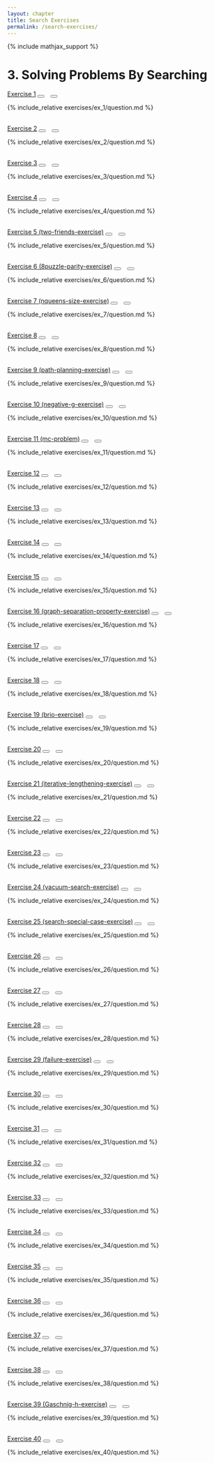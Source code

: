 ```yaml
---
layout: chapter
title: Search Exercises
permalink: /search-exercises/
---
```


{% include mathjax_support %}

# 3. Solving Problems By Searching

<div class="card">
    <div class="card-header p-2">
        <a href='ex_1/' class="p-2">Exercise 1</a>
        <button type="button" class="btn btn-dark float-right" onclick="bookmark('ex3.1');" href="#"><i id="ex3.1" class="fas fa-bookmark" style="color:white"></i></button>
        <button type="button" class="btn btn-dark float-right" style="margin-left:10px; margin-right:10px;" onclick="upvote('ex3.1');" href="#"><i id="ex3.1" class="fas fa-thumbs-up" style="color:white"></i></button>
    </div>
    <div class="card-body">
        <p class="card-text">{% include_relative exercises/ex_1/question.md %}</p>
    </div>
</div>

<br>

<div class="card">
    <div class="card-header p-2">
        <a href='ex_2/' class="p-2">Exercise 2</a>
        <button type="button" class="btn btn-dark float-right" onclick="bookmark('ex3.2');" href="#"><i id="ex3.2" class="fas fa-bookmark" style="color:white"></i></button>
        <button type="button" class="btn btn-dark float-right" style="margin-left:10px; margin-right:10px;" onclick="upvote('ex3.2');" href="#"><i id="ex3.2" class="fas fa-thumbs-up" style="color:white"></i></button>
    </div>
    <div class="card-body">
        <p class="card-text">{% include_relative exercises/ex_2/question.md %}</p>
    </div>
</div>

<br>

<div class="card">
    <div class="card-header p-2">
        <a href='ex_3/' class="p-2">Exercise 3</a>
        <button type="button" class="btn btn-dark float-right" onclick="bookmark('ex3.3');" href="#"><i id="ex3.3" class="fas fa-bookmark" style="color:white"></i></button>
        <button type="button" class="btn btn-dark float-right" style="margin-left:10px; margin-right:10px;" onclick="upvote('ex3.3');" href="#"><i id="ex3.3" class="fas fa-thumbs-up" style="color:white"></i></button>
    </div>
    <div class="card-body">
        <p class="card-text">{% include_relative exercises/ex_3/question.md %}</p>
    </div>
</div>

<br>

<div class="card">
    <div class="card-header p-2">
        <a href='ex_4/' class="p-2">Exercise 4</a>
        <button type="button" class="btn btn-dark float-right" onclick="bookmark('ex3.4');" href="#"><i id="ex3.4" class="fas fa-bookmark" style="color:white"></i></button>
        <button type="button" class="btn btn-dark float-right" style="margin-left:10px; margin-right:10px;" onclick="upvote('ex3.4');" href="#"><i id="ex3.4" class="fas fa-thumbs-up" style="color:white"></i></button>
    </div>
    <div class="card-body">
        <p class="card-text">{% include_relative exercises/ex_4/question.md %}</p>
    </div>
</div>

<br>

<div class="card">
    <div class="card-header p-2">
        <a href='ex_5/' class="p-2">Exercise 5 (two-friends-exercise)</a>
        <button type="button" class="btn btn-dark float-right" onclick="bookmark('ex3.5');" href="#"><i id="ex3.5" class="fas fa-bookmark" style="color:white"></i></button>
        <button type="button" class="btn btn-dark float-right" style="margin-left:10px; margin-right:10px;" onclick="upvote('ex3.5');" href="#"><i id="ex3.5" class="fas fa-thumbs-up" style="color:white"></i></button>
    </div>
    <div class="card-body">
        <p class="card-text">{% include_relative exercises/ex_5/question.md %}</p>
    </div>
</div>

<br>

<div class="card">
    <div class="card-header p-2">
        <a href='ex_6/' class="p-2">Exercise 6 (8puzzle-parity-exercise)</a>
        <button type="button" class="btn btn-dark float-right" onclick="bookmark('ex3.6');" href="#"><i id="ex3.6" class="fas fa-bookmark" style="color:white"></i></button>
        <button type="button" class="btn btn-dark float-right" style="margin-left:10px; margin-right:10px;" onclick="upvote('ex3.6');" href="#"><i id="ex3.6" class="fas fa-thumbs-up" style="color:white"></i></button>
    </div>
    <div class="card-body">
        <p class="card-text">{% include_relative exercises/ex_6/question.md %}</p>
    </div>
</div>

<br>

<div class="card">
    <div class="card-header p-2">
        <a href='ex_7/' class="p-2">Exercise 7 (nqueens-size-exercise)</a>
        <button type="button" class="btn btn-dark float-right" onclick="bookmark('ex3.7');" href="#"><i id="ex3.7" class="fas fa-bookmark" style="color:white"></i></button>
        <button type="button" class="btn btn-dark float-right" style="margin-left:10px; margin-right:10px;" onclick="upvote('ex3.7');" href="#"><i id="ex3.7" class="fas fa-thumbs-up" style="color:white"></i></button>
    </div>
    <div class="card-body">
        <p class="card-text">{% include_relative exercises/ex_7/question.md %}</p>
    </div>
</div>

<br>

<div class="card">
    <div class="card-header p-2">
        <a href='ex_8/' class="p-2">Exercise 8</a>
        <button type="button" class="btn btn-dark float-right" onclick="bookmark('ex3.8');" href="#"><i id="ex3.8" class="fas fa-bookmark" style="color:white"></i></button>
        <button type="button" class="btn btn-dark float-right" style="margin-left:10px; margin-right:10px;" onclick="upvote('ex3.8');" href="#"><i id="ex3.8" class="fas fa-thumbs-up" style="color:white"></i></button>
    </div>
    <div class="card-body">
        <p class="card-text">{% include_relative exercises/ex_8/question.md %}</p>
    </div>
</div>

<br>

<div class="card">
    <div class="card-header p-2">
        <a href='ex_9/' class="p-2">Exercise 9 (path-planning-exercise)</a>
        <button type="button" class="btn btn-dark float-right" onclick="bookmark('ex3.1');" href="#"><i id="ex3.9" class="fas fa-bookmark" style="color:white"></i></button>
        <button type="button" class="btn btn-dark float-right" style="margin-left:10px; margin-right:10px;" onclick="upvote('ex3.9');" href="#"><i id="ex3.9" class="fas fa-thumbs-up" style="color:white"></i></button>
    </div>
    <div class="card-body">
        <p class="card-text">{% include_relative exercises/ex_9/question.md %}</p>
    </div>
</div>

<br>

<div class="card">
    <div class="card-header p-2">
        <a href='ex_10/' class="p-2">Exercise 10 (negative-g-exercise)</a>
        <button type="button" class="btn btn-dark float-right" onclick="bookmark('ex3.10');" href="#"><i id="ex3.10" class="fas fa-bookmark" style="color:white"></i></button>
        <button type="button" class="btn btn-dark float-right" style="margin-left:10px; margin-right:10px;" onclick="upvote('ex3.10');" href="#"><i id="ex3.10" class="fas fa-thumbs-up" style="color:white"></i></button>
    </div>
    <div class="card-body">
        <p class="card-text">{% include_relative exercises/ex_10/question.md %}</p>
    </div>
</div>

<br>

<div class="card">
    <div class="card-header p-2">
        <a href='ex_11/' class="p-2">Exercise 11 (mc-problem)</a>
        <button type="button" class="btn btn-dark float-right" onclick="bookmark('ex3.11');" href="#"><i id="ex3.11" class="fas fa-bookmark" style="color:white"></i></button>
        <button type="button" class="btn btn-dark float-right" style="margin-left:10px; margin-right:10px;" onclick="upvote('ex3.11');" href="#"><i id="ex3.11" class="fas fa-thumbs-up" style="color:white"></i></button>
    </div>
    <div class="card-body">
        <p class="card-text">{% include_relative exercises/ex_11/question.md %}</p>
    </div>
</div>

<br>

<div class="card">
    <div class="card-header p-2">
        <a href='ex_1/' class="p-2">Exercise 12</a>
        <button type="button" class="btn btn-dark float-right" onclick="bookmark('ex3.12');" href="#"><i id="ex3.12" class="fas fa-bookmark" style="color:white"></i></button>
        <button type="button" class="btn btn-dark float-right" style="margin-left:10px; margin-right:10px;" onclick="upvote('ex3.12');" href="#"><i id="ex3.12" class="fas fa-thumbs-up" style="color:white"></i></button>
    </div>
    <div class="card-body">
        <p class="card-text">{% include_relative exercises/ex_12/question.md %}</p>
    </div>
</div>

<br>
<div class="card">
    <div class="card-header p-2">
        <a href='ex_13/' class="p-2">Exercise 13</a>
        <button type="button" class="btn btn-dark float-right" onclick="bookmark('ex3.13');" href="#"><i id="ex3.13" class="fas fa-bookmark" style="color:white"></i></button>
        <button type="button" class="btn btn-dark float-right" style="margin-left:10px; margin-right:10px;" onclick="upvote('ex3.13');" href="#"><i id="ex3.13" class="fas fa-thumbs-up" style="color:white"></i></button>
    </div>
    <div class="card-body">
        <p class="card-text">{% include_relative exercises/ex_13/question.md %}</p>
    </div>
</div>

<br>
<div class="card">
    <div class="card-header p-2">
        <a href='ex_14/' class="p-2">Exercise 14</a>
        <button type="button" class="btn btn-dark float-right" onclick="bookmark('ex3.14');" href="#"><i id="ex3.14" class="fas fa-bookmark" style="color:white"></i></button>
        <button type="button" class="btn btn-dark float-right" style="margin-left:10px; margin-right:10px;" onclick="upvote('ex3.14');" href="#"><i id="ex3.14" class="fas fa-thumbs-up" style="color:white"></i></button>
    </div>
    <div class="card-body">
        <p class="card-text">{% include_relative exercises/ex_14/question.md %}</p>
    </div>
</div>

<br>
<div class="card">
    <div class="card-header p-2">
        <a href='ex_15/' class="p-2">Exercise 15</a>
        <button type="button" class="btn btn-dark float-right" onclick="bookmark('ex3.15');" href="#"><i id="ex3.15" class="fas fa-bookmark" style="color:white"></i></button>
        <button type="button" class="btn btn-dark float-right" style="margin-left:10px; margin-right:10px;" onclick="upvote('ex3.15');" href="#"><i id="ex3.15" class="fas fa-thumbs-up" style="color:white"></i></button>
    </div>
    <div class="card-body">
        <p class="card-text">{% include_relative exercises/ex_15/question.md %}</p>
    </div>
</div>

<br>
<div class="card">
    <div class="card-header p-2">
        <a href='ex_16/' class="p-2">Exercise 16 (graph-separation-property-exercise)</a>
        <button type="button" class="btn btn-dark float-right" onclick="bookmark('ex3.16');" href="#"><i id="ex3.16" class="fas fa-bookmark" style="color:white"></i></button>
        <button type="button" class="btn btn-dark float-right" style="margin-left:10px; margin-right:10px;" onclick="upvote('ex3.16');" href="#"><i id="ex3.16" class="fas fa-thumbs-up" style="color:white"></i></button>
    </div>
    <div class="card-body">
        <p class="card-text">{% include_relative exercises/ex_16/question.md %}</p>
    </div>
</div>

<br>
<div class="card">
    <div class="card-header p-2">
        <a href='ex_17/' class="p-2">Exercise 17</a>
        <button type="button" class="btn btn-dark float-right" onclick="bookmark('ex3.17');" href="#"><i id="ex3.17" class="fas fa-bookmark" style="color:white"></i></button>
        <button type="button" class="btn btn-dark float-right" style="margin-left:10px; margin-right:10px;" onclick="upvote('ex3.17');" href="#"><i id="ex3.17" class="fas fa-thumbs-up" style="color:white"></i></button>
    </div>
    <div class="card-body">
        <p class="card-text">{% include_relative exercises/ex_17/question.md %}</p>
    </div>
</div>

<br>
<div class="card">
    <div class="card-header p-2">
        <a href='ex_18/' class="p-2">Exercise 18</a>
        <button type="button" class="btn btn-dark float-right" onclick="bookmark('ex3.18');" href="#"><i id="ex3.18" class="fas fa-bookmark" style="color:white"></i></button>
        <button type="button" class="btn btn-dark float-right" style="margin-left:10px; margin-right:10px;" onclick="upvote('ex3.18');" href="#"><i id="ex3.18" class="fas fa-thumbs-up" style="color:white"></i></button>
    </div>
    <div class="card-body">
        <p class="card-text">{% include_relative exercises/ex_18/question.md %}</p>
    </div>
</div>

<br>
<div class="card">
    <div class="card-header p-2">
        <a href='ex_19/' class="p-2">Exercise 19 (brio-exercise)</a>
        <button type="button" class="btn btn-dark float-right" onclick="bookmark('ex3.19');" href="#"><i id="ex3.19" class="fas fa-bookmark" style="color:white"></i></button>
        <button type="button" class="btn btn-dark float-right" style="margin-left:10px; margin-right:10px;" onclick="upvote('ex3.19');" href="#"><i id="ex3.19" class="fas fa-thumbs-up" style="color:white"></i></button>
    </div>
    <div class="card-body">
        <p class="card-text">{% include_relative exercises/ex_19/question.md %}</p>
    </div>
</div>

<br>
<div class="card">
    <div class="card-header p-2">
        <a href='ex_20/' class="p-2">Exercise 20</a>
        <button type="button" class="btn btn-dark float-right" onclick="bookmark('ex3.20');" href="#"><i id="ex3.20" class="fas fa-bookmark" style="color:white"></i></button>
        <button type="button" class="btn btn-dark float-right" style="margin-left:10px; margin-right:10px;" onclick="upvote('ex3.20');" href="#"><i id="ex3.20" class="fas fa-thumbs-up" style="color:white"></i></button>
    </div>
    <div class="card-body">
        <p class="card-text">{% include_relative exercises/ex_20/question.md %}</p>
    </div>
</div>

<br>
<div class="card">
    <div class="card-header p-2">
        <a href='ex_21/' class="p-2">Exercise 21 (iterative-lengthening-exercise)</a>
        <button type="button" class="btn btn-dark float-right" onclick="bookmark('ex3.21');" href="#"><i id="ex3.21" class="fas fa-bookmark" style="color:white"></i></button>
        <button type="button" class="btn btn-dark float-right" style="margin-left:10px; margin-right:10px;" onclick="upvote('ex3.21');" href="#"><i id="ex3.21" class="fas fa-thumbs-up" style="color:white"></i></button>
    </div>
    <div class="card-body">
        <p class="card-text">{% include_relative exercises/ex_21/question.md %}</p>
    </div>
</div>

<br>
<div class="card">
    <div class="card-header p-2">
        <a href='ex_22/' class="p-2">Exercise 22</a>
        <button type="button" class="btn btn-dark float-right" onclick="bookmark('ex3.22');" href="#"><i id="ex3.22" class="fas fa-bookmark" style="color:white"></i></button>
        <button type="button" class="btn btn-dark float-right" style="margin-left:10px; margin-right:10px;" onclick="upvote('ex3.22');" href="#"><i id="ex3.22" class="fas fa-thumbs-up" style="color:white"></i></button>
    </div>
    <div class="card-body">
        <p class="card-text">{% include_relative exercises/ex_22/question.md %}</p>
    </div>
</div>

<br>
<div class="card">
    <div class="card-header p-2">
        <a href='ex_23/' class="p-2">Exercise 23</a>
        <button type="button" class="btn btn-dark float-right" onclick="bookmark('ex3.23');" href="#"><i id="ex3.23" class="fas fa-bookmark" style="color:white"></i></button>
        <button type="button" class="btn btn-dark float-right" style="margin-left:10px; margin-right:10px;" onclick="upvote('ex3.23');" href="#"><i id="ex3.23" class="fas fa-thumbs-up" style="color:white"></i></button>
    </div>
    <div class="card-body">
        <p class="card-text">{% include_relative exercises/ex_23/question.md %}</p>
    </div>
</div>

<br>
<div class="card">
    <div class="card-header p-2">
        <a href='ex_24/' class="p-2">Exercise 24 (vacuum-search-exercise)</a>
        <button type="button" class="btn btn-dark float-right" onclick="bookmark('ex3.24');" href="#"><i id="ex3.24" class="fas fa-bookmark" style="color:white"></i></button>
        <button type="button" class="btn btn-dark float-right" style="margin-left:10px; margin-right:10px;" onclick="upvote('ex3.24');" href="#"><i id="ex3.24" class="fas fa-thumbs-up" style="color:white"></i></button>
    </div>
    <div class="card-body">
        <p class="card-text">{% include_relative exercises/ex_24/question.md %}</p>
    </div>
</div>

<br>
<div class="card">
    <div class="card-header p-2">
        <a href='ex_25/' class="p-2">Exercise 25 (search-special-case-exercise)</a>
        <button type="button" class="btn btn-dark float-right" onclick="bookmark('ex3.25');" href="#"><i id="ex3.25" class="fas fa-bookmark" style="color:white"></i></button>
        <button type="button" class="btn btn-dark float-right" style="margin-left:10px; margin-right:10px;" onclick="upvote('ex3.25');" href="#"><i id="ex3.25" class="fas fa-thumbs-up" style="color:white"></i></button>
    </div>
    <div class="card-body">
        <p class="card-text">{% include_relative exercises/ex_25/question.md %}</p>
    </div>
</div>

<br>
<div class="card">
    <div class="card-header p-2">
        <a href='ex_26/' class="p-2">Exercise 26</a>
        <button type="button" class="btn btn-dark float-right" onclick="bookmark('ex3.26');" href="#"><i id="ex3.26" class="fas fa-bookmark" style="color:white"></i></button>
        <button type="button" class="btn btn-dark float-right" style="margin-left:10px; margin-right:10px;" onclick="upvote('ex3.26');" href="#"><i id="ex3.26" class="fas fa-thumbs-up" style="color:white"></i></button>
    </div>
    <div class="card-body">
        <p class="card-text">{% include_relative exercises/ex_26/question.md %}</p>
    </div>
</div>

<br>
<div class="card">
    <div class="card-header p-2">
        <a href='ex_27/' class="p-2">Exercise 27</a>
        <button type="button" class="btn btn-dark float-right" onclick="bookmark('ex3.27');" href="#"><i id="ex3.27" class="fas fa-bookmark" style="color:white"></i></button>
        <button type="button" class="btn btn-dark float-right" style="margin-left:10px; margin-right:10px;" onclick="upvote('ex3.27');" href="#"><i id="ex3.27" class="fas fa-thumbs-up" style="color:white"></i></button>
    </div>
    <div class="card-body">
        <p class="card-text">{% include_relative exercises/ex_27/question.md %}</p>
    </div>
</div>

<br>
<div class="card">
    <div class="card-header p-2">
        <a href='ex_28/' class="p-2">Exercise 28</a>
        <button type="button" class="btn btn-dark float-right" onclick="bookmark('ex3.28');" href="#"><i id="ex3.28" class="fas fa-bookmark" style="color:white"></i></button>
        <button type="button" class="btn btn-dark float-right" style="margin-left:10px; margin-right:10px;" onclick="upvote('ex3.28');" href="#"><i id="ex3.28" class="fas fa-thumbs-up" style="color:white"></i></button>
    </div>
    <div class="card-body">
        <p class="card-text">{% include_relative exercises/ex_28/question.md %}</p>
    </div>
</div>

<br>
<div class="card">
    <div class="card-header p-2">
        <a href='ex_29/' class="p-2">Exercise 29 (failure-exercise)</a>
        <button type="button" class="btn btn-dark float-right" onclick="bookmark('ex3.29');" href="#"><i id="ex3.29" class="fas fa-bookmark" style="color:white"></i></button>
        <button type="button" class="btn btn-dark float-right" style="margin-left:10px; margin-right:10px;" onclick="upvote('ex3.29');" href="#"><i id="ex3.29" class="fas fa-thumbs-up" style="color:white"></i></button>
    </div>
    <div class="card-body">
        <p class="card-text">{% include_relative exercises/ex_29/question.md %}</p>
    </div>
</div>

<br>
<div class="card">
    <div class="card-header p-2">
        <a href='ex_30/' class="p-2">Exercise 30</a>
        <button type="button" class="btn btn-dark float-right" onclick="bookmark('ex3.30');" href="#"><i id="ex3.30" class="fas fa-bookmark" style="color:white"></i></button>
        <button type="button" class="btn btn-dark float-right" style="margin-left:10px; margin-right:10px;" onclick="upvote('ex3.30');" href="#"><i id="ex3.30" class="fas fa-thumbs-up" style="color:white"></i></button>
    </div>
    <div class="card-body">
        <p class="card-text">{% include_relative exercises/ex_30/question.md %}</p>
    </div>
</div>

<br>
<div class="card">
    <div class="card-header p-2">
        <a href='ex_31/' class="p-2">Exercise 31</a>
        <button type="button" class="btn btn-dark float-right" onclick="bookmark('ex3.31');" href="#"><i id="ex3.31" class="fas fa-bookmark" style="color:white"></i></button>
        <button type="button" class="btn btn-dark float-right" style="margin-left:10px; margin-right:10px;" onclick="upvote('ex3.31');" href="#"><i id="ex3.31" class="fas fa-thumbs-up" style="color:white"></i></button>
    </div>
    <div class="card-body">
        <p class="card-text">{% include_relative exercises/ex_31/question.md %}</p>
    </div>
</div>

<br>
<div class="card">
    <div class="card-header p-2">
        <a href='ex_1/' class="p-2">Exercise 32</a>
        <button type="button" class="btn btn-dark float-right" onclick="bookmark('ex3.32');" href="#"><i id="ex3.32" class="fas fa-bookmark" style="color:white"></i></button>
        <button type="button" class="btn btn-dark float-right" style="margin-left:10px; margin-right:10px;" onclick="upvote('ex3.32');" href="#"><i id="ex3.32" class="fas fa-thumbs-up" style="color:white"></i></button>
    </div>
    <div class="card-body">
        <p class="card-text">{% include_relative exercises/ex_32/question.md %}</p>
    </div>
</div>

<br>
<div class="card">
    <div class="card-header p-2">
        <a href='ex_33/' class="p-2">Exercise 33</a>
        <button type="button" class="btn btn-dark float-right" onclick="bookmark('ex3.33');" href="#"><i id="ex3.33" class="fas fa-bookmark" style="color:white"></i></button>
        <button type="button" class="btn btn-dark float-right" style="margin-left:10px; margin-right:10px;" onclick="upvote('ex3.33');" href="#"><i id="ex3.33" class="fas fa-thumbs-up" style="color:white"></i></button>
    </div>
    <div class="card-body">
        <p class="card-text">{% include_relative exercises/ex_33/question.md %}</p>
    </div>
</div>

<br>
<div class="card">
    <div class="card-header p-2">
        <a href='ex_34/' class="p-2">Exercise 34</a>
        <button type="button" class="btn btn-dark float-right" onclick="bookmark('ex3.34');" href="#"><i id="ex3.34" class="fas fa-bookmark" style="color:white"></i></button>
        <button type="button" class="btn btn-dark float-right" style="margin-left:10px; margin-right:10px;" onclick="upvote('ex3.34');" href="#"><i id="ex3.34" class="fas fa-thumbs-up" style="color:white"></i></button>
    </div>
    <div class="card-body">
        <p class="card-text">{% include_relative exercises/ex_34/question.md %}</p>
    </div>
</div>

<br>
<div class="card">
    <div class="card-header p-2">
        <a href='ex_35/' class="p-2">Exercise 35</a>
        <button type="button" class="btn btn-dark float-right" onclick="bookmark('ex3.35');" href="#"><i id="ex3.35" class="fas fa-bookmark" style="color:white"></i></button>
        <button type="button" class="btn btn-dark float-right" style="margin-left:10px; margin-right:10px;" onclick="upvote('ex3.35');" href="#"><i id="ex3.35" class="fas fa-thumbs-up" style="color:white"></i></button>
    </div>
    <div class="card-body">
        <p class="card-text">{% include_relative exercises/ex_35/question.md %}</p>
    </div>
</div>

<br>
<div class="card">
    <div class="card-header p-2">
        <a href='ex_36/' class="p-2">Exercise 36</a>
        <button type="button" class="btn btn-dark float-right" onclick="bookmark('ex3.36');" href="#"><i id="ex3.36" class="fas fa-bookmark" style="color:white"></i></button>
        <button type="button" class="btn btn-dark float-right" style="margin-left:10px; margin-right:10px;" onclick="upvote('ex3.36');" href="#"><i id="ex3.36" class="fas fa-thumbs-up" style="color:white"></i></button>
    </div>
    <div class="card-body">
        <p class="card-text">{% include_relative exercises/ex_36/question.md %}</p>
    </div>
</div>

<br>
<div class="card">
    <div class="card-header p-2">
        <a href='ex_37/' class="p-2">Exercise 37</a>
        <button type="button" class="btn btn-dark float-right" onclick="bookmark('ex3.37');" href="#"><i id="ex3.37" class="fas fa-bookmark" style="color:white"></i></button>
        <button type="button" class="btn btn-dark float-right" style="margin-left:10px; margin-right:10px;" onclick="upvote('ex3.37');" href="#"><i id="ex3.37" class="fas fa-thumbs-up" style="color:white"></i></button>
    </div>
    <div class="card-body">
        <p class="card-text">{% include_relative exercises/ex_37/question.md %}</p>
    </div>
</div>

<br>
<div class="card">
    <div class="card-header p-2">
        <a href='ex_38/' class="p-2">Exercise 38</a>
        <button type="button" class="btn btn-dark float-right" onclick="bookmark('ex3.38');" href="#"><i id="ex3.38" class="fas fa-bookmark" style="color:white"></i></button>
        <button type="button" class="btn btn-dark float-right" style="margin-left:10px; margin-right:10px;" onclick="upvote('ex3.38');" href="#"><i id="ex3.38" class="fas fa-thumbs-up" style="color:white"></i></button>
    </div>
    <div class="card-body">
        <p class="card-text">{% include_relative exercises/ex_38/question.md %}</p>
    </div>
</div>

<br>
<div class="card">
    <div class="card-header p-2">
        <a href='ex_39/' class="p-2">Exercise 39 (Gaschnig-h-exercise)</a>
        <button type="button" class="btn btn-dark float-right" onclick="bookmark('ex3.39');" href="#"><i id="ex3.39" class="fas fa-bookmark" style="color:white"></i></button>
        <button type="button" class="btn btn-dark float-right" style="margin-left:10px; margin-right:10px;" onclick="upvote('ex3.39');" href="#"><i id="ex3.39" class="fas fa-thumbs-up" style="color:white"></i></button>
    </div>
    <div class="card-body">
        <p class="card-text">{% include_relative exercises/ex_39/question.md %}</p>
    </div>
</div>

<br>
<div class="card">
    <div class="card-header p-2">
        <a href='ex_40/' class="p-2">Exercise 40</a>
        <button type="button" class="btn btn-dark float-right" onclick="bookmark('ex3.40');" href="#"><i id="ex3.40" class="fas fa-bookmark" style="color:white"></i></button>
        <button type="button" class="btn btn-dark float-right" style="margin-left:10px; margin-right:10px;" onclick="upvote('ex3.40');" href="#"><i id="ex3.40" class="fas fa-thumbs-up" style="color:white"></i></button>
    </div>
    <div class="card-body">
        <p class="card-text">{% include_relative exercises/ex_40/question.md %}</p>
    </div>
</div>

<br>
